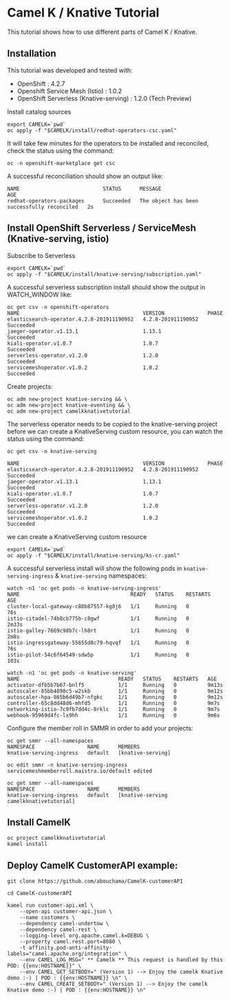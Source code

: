 # Camel K / Knative Tutorial
This tutorial shows how to use different parts of Camel K / Knative.

## Installation

This tutorial was developed and tested with:

- OpenShift : 4.2.7
- Openshift Service Mesh (Istio) : 1.0.2
- OpenShift Serverless (Knative-serving) : 1.2.0 (Tech Preview)

Install catalog sources

```
export CAMELK=`pwd`
oc apply -f "$CAMELK/install/redhat-operators-csc.yaml"
```

It will take few minutes for the operators to be installed and reconciled, check the status using the command:

```
oc -n openshift-marketplace get csc
```

A successful reconciliation should show an output like:

```
NAME                           STATUS      MESSAGE                                       AGE
redhat-operators-packages      Succeeded   The object has been successfully reconciled   2s
```

## Install OpenShift Serverless / ServiceMesh (Knative-serving, istio)
Subscribe to Serverless

```
export CAMELK=`pwd`
oc apply -f "$CAMELK/install/knative-serving/subscription.yaml"
```
A successful serverless subscription install should show the output in WATCH_WINDOW like:

```
oc get csv -n openshift-operators
NAME                                        VERSION              PHASE
elasticsearch-operator.4.2.8-201911190952   4.2.8-201911190952   Succeeded
jaeger-operator.v1.13.1                     1.13.1               Succeeded
kiali-operator.v1.0.7                       1.0.7                Succeeded
serverless-operator.v1.2.0                  1.2.0                Succeeded
servicemeshoperator.v1.0.2                  1.0.2                Succeeded
```
Create projects:
```
oc adm new-project knative-serving && \
oc adm new-project knative-eventing && \
oc adm new-project camelkknativetutorial
```
The serverless operator needs to be copied to the knative-serving project before we can create a KnativeServing custom resource, you can watch the status using the command:

```
oc get csv -n knative-serving

NAME                                        VERSION              PHASE
elasticsearch-operator.4.2.8-201911190952   4.2.8-201911190952   Succeeded
jaeger-operator.v1.13.1                     1.13.1               Succeeded
kiali-operator.v1.0.7                       1.0.7                Succeeded
serverless-operator.v1.2.0                  1.2.0                Succeeded
servicemeshoperator.v1.0.2                  1.0.2                Succeeded
```
we can create a KnativeServing custom resource
```
export CAMELK=`pwd`
oc apply -f "$CAMELK/install/knative-serving/ks-cr.yaml"
```
A successful serverless install will show the following pods in `knative-serving-ingress` & `knative-serving` namespaces:

```
watch -n1 'oc get pods -n knative-serving-ingress'
NAME                                    READY   STATUS    RESTARTS   AGE
cluster-local-gateway-c88b87557-kg8j6   1/1     Running   0          76s
istio-citadel-74b8cb775b-c8gwf          1/1     Running   0          2m33s
istio-galley-7669c98b7c-lh8rt           1/1     Running   0          2m8s
istio-ingressgateway-55655d8c79-hqvqf   1/1     Running   0          76s
istio-pilot-54c6f64549-sdw5p            1/1     Running   0          103s
```

```
watch -n1 'oc get pods -n knative-serving'
NAME                                READY   STATUS    RESTARTS   AGE
activator-dfb5b7b67-bnlf5           1/1     Running   0          9m13s
autoscaler-85bb4898c5-w2skb         1/1     Running   0          9m12s
autoscaler-hpa-865b6d49b7-nfgkc     1/1     Running   0          9m12s
controller-65c8dd48d6-mhfd5         1/1     Running   0          9m7s
networking-istio-7c9fb7dd4c-8rklc   1/1     Running   0          9m7s
webhook-95969d4fc-lx9hh             1/1     Running   0          9m6s
```
Configure the member roll in SMMR in order to add your projects: 

```
oc get smmr --all-namespaces
NAMESPACE                 NAME      MEMBERS
knative-serving-ingress   default   [knative-serving]

oc edit smmr -n knative-serving-ingress
servicemeshmemberroll.maistra.io/default edited

oc get smmr --all-namespaces
NAMESPACE                 NAME      MEMBERS
knative-serving-ingress   default   [knative-serving camelkknativetutorial]
```

## Install CamelK

```
oc project camelkknativetutorial
kamel install
```

## Deploy CamelK CustomerAPI example:
```
git clone https://github.com/abouchama/CamelK-customerAPI

cd CamelK-customerAPI

kamel run customer-api.xml \
    --open-api customer-api.json \
    --name customers \
    --dependency camel-undertow \
    --dependency camel-rest \
    --logging-level org.apache.camel.k=DEBUG \
    --property camel.rest.port=8080 \
    -t affinity.pod-anti-affinity-labels="camel.apache.org/integration" \
    --env CAMEL_LOG_MSG=" ** Camelk ** This request is handled by this POD: {{env:HOSTNAME}}" \
    --env CAMEL_GET_SETBODY=" (Version 1) --> Enjoy the camelk Knative demo :-) | POD : {{env:HOSTNAME}} \n" \
    --env CAMEL_CREATE_SETBODY=" (Version 1) --> Enjoy the camelk Knative demo :-) | POD : {{env:HOSTNAME}} \n"
    
```
